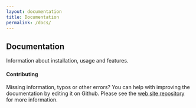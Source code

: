 ```yaml
---
layout: documentation
title: Documentation
permalink: /docs/
---
```


## Documentation

Information about installation, usage and features.

#### Contributing

Missing information, typos or other errors? You can help with improving the documentation by editing it on Github. Please see the [web site repository](https://github.com/airdcpp-web/airdcpp-web.github.io) for more information.